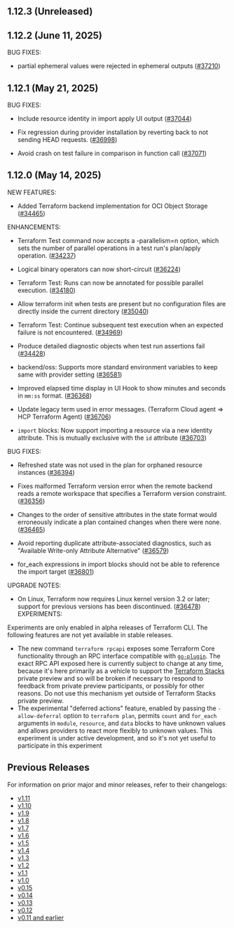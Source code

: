 ## 1.12.3 (Unreleased)

## 1.12.2 (June 11, 2025)


BUG FIXES:

* partial ephemeral values were rejected in ephemeral outputs ([#37210](https://github.com/hashicorp/terraform/issues/37210))


## 1.12.1 (May 21, 2025)


BUG FIXES:

* Include resource identity in import apply UI output ([#37044](https://github.com/hashicorp/terraform/issues/37044))

* Fix regression during provider installation by reverting back to not sending HEAD requests. ([#36998](https://github.com/hashicorp/terraform/issues/36998))

* Avoid crash on test failure in comparison in function call ([#37071](https://github.com/hashicorp/terraform/issues/37071))


## 1.12.0 (May 14, 2025)


NEW FEATURES:

* Added Terraform backend implementation for OCI Object Storage ([#34465](https://github.com/hashicorp/terraform/issues/34465))


ENHANCEMENTS:

* Terraform Test command now accepts a -parallelism=n option, which sets the number of parallel operations in a test run's plan/apply operation. ([#34237](https://github.com/hashicorp/terraform/issues/34237))

* Logical binary operators can now short-circuit ([#36224](https://github.com/hashicorp/terraform/issues/36224))

* Terraform Test: Runs can now be annotated for possible parallel execution. ([#34180](https://github.com/hashicorp/terraform/issues/34180))

* Allow terraform init when tests are present but no configuration files are directly inside the current directory ([#35040](https://github.com/hashicorp/terraform/issues/35040))

* Terraform Test: Continue subsequent test execution when an expected failure is not encountered. ([#34969](https://github.com/hashicorp/terraform/issues/34969))

* Produce detailed diagnostic objects when test run assertions fail ([#34428](https://github.com/hashicorp/terraform/issues/34428))

* backend/oss: Supports more standard environment variables to keep same with provider setting ([#36581](https://github.com/hashicorp/terraform/issues/36581))

* Improved elapsed time display in UI Hook to show minutes and seconds in `mm:ss` format. ([#36368](https://github.com/hashicorp/terraform/issues/36368))

* Update legacy term used in error messages. (Terraform Cloud agent => HCP Terraform Agent) ([#36706](https://github.com/hashicorp/terraform/issues/36706))

* `import` blocks: Now support importing a resource via a new identity attribute. This is mutually exclusive with the `id` attribute ([#36703](https://github.com/hashicorp/terraform/issues/36703))


BUG FIXES:

* Refreshed state was not used in the plan for orphaned resource instances ([#36394](https://github.com/hashicorp/terraform/issues/36394))

* Fixes malformed Terraform version error when the remote backend reads a remote workspace that specifies a Terraform version constraint. ([#36356](https://github.com/hashicorp/terraform/issues/36356))

* Changes to the order of sensitive attributes in the state format would erroneously indicate a plan contained changes when there were none. ([#36465](https://github.com/hashicorp/terraform/issues/36465))

* Avoid reporting duplicate attribute-associated diagnostics, such as "Available Write-only Attribute Alternative" ([#36579](https://github.com/hashicorp/terraform/issues/36579))

* for_each expressions in import blocks should not be able to reference the import target ([#36801](https://github.com/hashicorp/terraform/issues/36801))


UPGRADE NOTES:

* On Linux, Terraform now requires Linux kernel version 3.2 or later; support for previous versions has been discontinued. ([#36478](https://github.com/hashicorp/terraform/issues/36478))
EXPERIMENTS:

Experiments are only enabled in alpha releases of Terraform CLI. The following features are not yet available in stable releases.

- The new command `terraform rpcapi` exposes some Terraform Core functionality through an RPC interface compatible with [`go-plugin`](https://github.com/hashicorp/go-plugin). The exact RPC API exposed here is currently subject to change at any time, because it's here primarily as a vehicle to support the [Terraform Stacks](https://www.hashicorp.com/blog/terraform-stacks-explained) private preview and so will be broken if necessary to respond to feedback from private preview participants, or possibly for other reasons. Do not use this mechanism yet outside of Terraform Stacks private preview.
- The experimental "deferred actions" feature, enabled by passing the `-allow-deferral` option to `terraform plan`, permits `count` and `for_each` arguments in `module`, `resource`, and `data` blocks to have unknown values and allows providers to react more flexibly to unknown values. This experiment is under active development, and so it's not yet useful to participate in this experiment

## Previous Releases

For information on prior major and minor releases, refer to their changelogs:

- [v1.11](https://github.com/hashicorp/terraform/blob/v1.11/CHANGELOG.md)
- [v1.10](https://github.com/hashicorp/terraform/blob/v1.10/CHANGELOG.md)
- [v1.9](https://github.com/hashicorp/terraform/blob/v1.9/CHANGELOG.md)
- [v1.8](https://github.com/hashicorp/terraform/blob/v1.8/CHANGELOG.md)
- [v1.7](https://github.com/hashicorp/terraform/blob/v1.7/CHANGELOG.md)
- [v1.6](https://github.com/hashicorp/terraform/blob/v1.6/CHANGELOG.md)
- [v1.5](https://github.com/hashicorp/terraform/blob/v1.5/CHANGELOG.md)
- [v1.4](https://github.com/hashicorp/terraform/blob/v1.4/CHANGELOG.md)
- [v1.3](https://github.com/hashicorp/terraform/blob/v1.3/CHANGELOG.md)
- [v1.2](https://github.com/hashicorp/terraform/blob/v1.2/CHANGELOG.md)
- [v1.1](https://github.com/hashicorp/terraform/blob/v1.1/CHANGELOG.md)
- [v1.0](https://github.com/hashicorp/terraform/blob/v1.0/CHANGELOG.md)
- [v0.15](https://github.com/hashicorp/terraform/blob/v0.15/CHANGELOG.md)
- [v0.14](https://github.com/hashicorp/terraform/blob/v0.14/CHANGELOG.md)
- [v0.13](https://github.com/hashicorp/terraform/blob/v0.13/CHANGELOG.md)
- [v0.12](https://github.com/hashicorp/terraform/blob/v0.12/CHANGELOG.md)
- [v0.11 and earlier](https://github.com/hashicorp/terraform/blob/v0.11/CHANGELOG.md)
